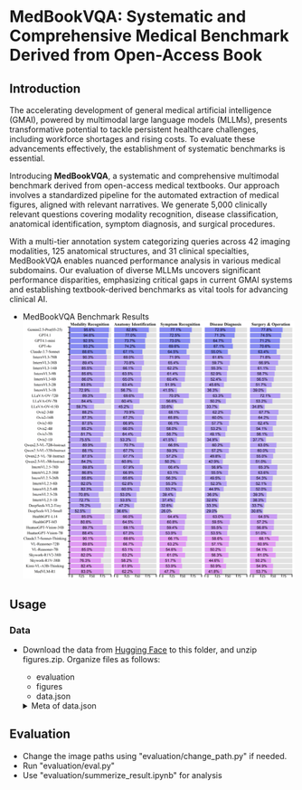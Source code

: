 # MedBookVQA:  Systematic and Comprehensive Medical Benchmark Derived from Open-Access Book

## Introduction
The accelerating development of general medical artificial intelligence (GMAI), powered by multimodal large language models (MLLMs), presents transformative potential to tackle persistent healthcare challenges, including workforce shortages and rising costs. To evaluate these advancements effectively, the establishment of systematic benchmarks is essential.

Introducing **MedBookVQA**, a systematic and comprehensive multimodal benchmark derived from open-access medical textbooks. Our approach involves a standardized pipeline for the automated extraction of medical figures, aligned with relevant narratives. We generate 5,000 clinically relevant questions covering modality recognition, disease classification, anatomical identification, symptom diagnosis, and surgical procedures.

With a multi-tier annotation system categorizing queries across 42 imaging modalities, 125 anatomical structures, and 31 clinical specialties, MedBookVQA enables nuanced performance analysis in various medical subdomains. Our evaluation of diverse MLLMs uncovers significant performance disparities, emphasizing critical gaps in current GMAI systems and establishing textbook-derived benchmarks as vital tools for advancing clinical AI.

+ MedBookVQA Benchmark Results
![MedBookVQA Benchmark Results](assets/AllResult.png)



## Usage
### Data
+ Download the data from [Hugging Face](https://huggingface.co/datasets/slyipae1/MedBookVQA/) to this folder, and unzip figures.zip. Organize files as follows:
    + evaluation
    + figures
    + data.json
        
    <details>
    <summary>Meta of data.json</summary>

    ```
    "_id": {
        "type": "string",
        "description": "Unique identifier for each entry."
        },
        "QAtype": {
        "type": "string",
        "enum": [
            "Modality Recognition",
            "Disease Classification",
            "Anatomy Identification",
            "Symptom Diagnosis",
            "Surgery & Operation"
        ],
        "description": "Type of the question asked."
        },
        "Question": {
        "type": "string",
        "description": "The question posed regarding the medical image."
        },
        "Answer": {
        "type": "string",
        "description": "The correct answer to the question."
        },
        "Distractors": {
        "type": "array",
        "items": {
            "type": "string"
        },
        "description": "List of distractor answers."
        },
        "correct_choice": {
        "type": "string",
        "description": "The correct answer choice (e.g., 'C'), corresponds to Answer."
        },
        "other_choices": {
        "type": "array",
        "items": {
            "type": "string"
        },
        "description": "List of other answer choices, corresponds to Distractors."
        },
        "image_path": {
        "type": "string",
        "description": "Path to the associated medical image."
        },
        "LABEL": {
        "type": "dict",
        "properties": {
            "Modality": {
            "type": "array",
            "items": {
                "type": "string"
            },
            "description": "Hierarchical labels for modality (ModalityCategory, Modality)."
            },
            "Anatomy": {
            "type": "array",
            "items": {
                "type": "string"
            },
            "description": "Hierarchical labels for anatomy (System, SubSystem, BodyPart, Organ)."
            },
            "Department": {
            "type": "array",
            "items": {
                "type": "string"
            },
            "description": "Hierarchical labels for department (DepartmentCategory, Department)."
            }
        }
        }
    ```

    </details>


## Evaluation
+ Change the image paths using "evaluation/change_path.py" if needed.
+ Run "evaluation/eval.py"
+ Use "evaluation/summerize_result.ipynb" for analysis